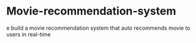 # Movie-recommendation-system
e build a movie recommendation system that auto recommends movie to users in real-time
